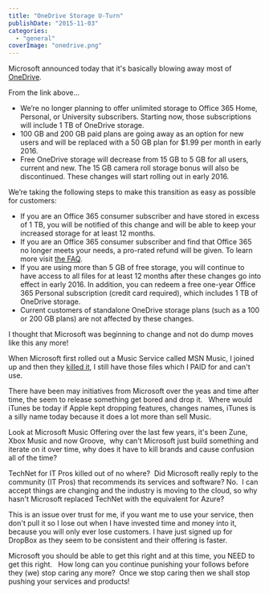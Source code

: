 ```yaml
---
title: "OneDrive Storage U-Turn"
publishDate: "2015-11-03"
categories: 
  - "general"
coverImage: "onedrive.png"
---
```


Microsoft announced today that it's basically blowing away most of [OneDrive](https://blog.onedrive.com/onedrive_changes/).

From the link above...

- We’re no longer planning to offer unlimited storage to Office 365 Home, Personal, or University subscribers. Starting now, those subscriptions will include 1 TB of OneDrive storage.
- 100 GB and 200 GB paid plans are going away as an option for new users and will be replaced with a 50 GB plan for $1.99 per month in early 2016.
- Free OneDrive storage will decrease from 15 GB to 5 GB for all users, current and new. The 15 GB camera roll storage bonus will also be discontinued. These changes will start rolling out in early 2016.

We’re taking the following steps to make this transition as easy as possible for customers:

- If you are an Office 365 consumer subscriber and have stored in excess of 1 TB, you will be notified of this change and will be able to keep your increased storage for at least 12 months.
- If you are an Office 365 consumer subscriber and find that Office 365 no longer meets your needs, a pro-rated refund will be given. To learn more visit [the FAQ](https://blog.onedrive.com/onedrive_changes_FAQ/).
- If you are using more than 5 GB of free storage, you will continue to have access to all files for at least 12 months after these changes go into effect in early 2016. In addition, you can redeem a free one-year Office 365 Personal subscription (credit card required), which includes 1 TB of OneDrive storage.
- Current customers of standalone OneDrive storage plans (such as a 100 or 200 GB plans) are not affected by these changes.

I thought that Microsoft was beginning to change and not do dump moves like this any more!

When Microsoft first rolled out a Music Service called MSN Music, I joined up and then they [killed it](https://en.wikipedia.org/wiki/MSN_Music), I still have those files which I PAID for and can't use.

There have been may initiatives from Microsoft over the yeas and time after time, the seem to release something get bored and drop it.   Where would iTunes be today if Apple kept dropping features, changes names, iTunes is a silly name today because it does a lot more than sell Music.

Look at Microsoft Music Offering over the last few years, it's been Zune, Xbox Music and now Groove,  why can't Microsoft just build something and iterate on it over time, why does it have to kill brands and cause confusion all of the time?

TechNet for IT Pros killed out of no where?  Did Microsoft really reply to the community (IT Pros) that recommends its services and software? No.  I can accept things are changing and the industry is moving to the cloud, so why hasn't Microsoft replaced TechNet with the equivalent for Azure?

This is an issue over trust for me, if you want me to use your service, then don't pull it so I lose out when I have invested time and money into it, because you will only ever lose customers. I have just signed up for DropBox as they seem to be consistent and their offering is faster.

Microsoft you should be able to get this right and at this time, you NEED to get this right.   How long can you continue punishing your follows before they (we) stop caring any more?  Once we stop caring then we shall stop pushing your services and products!
